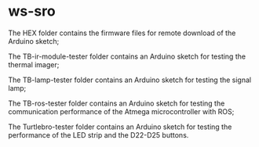 # ws-sro
The HEX folder contains the firmware files for remote download of the Arduino sketch;

The TB-ir-module-tester folder contains an Arduino sketch for testing the thermal imager;

The TB-lamp-tester folder contains an Arduino sketch for testing the signal lamp;

The TB-ros-tester folder contains an Arduino sketch for testing the communication performance of the Atmega microcontroller with ROS;

The Turtlebro-tester folder contains an Arduino sketch for testing the performance of the LED strip and the D22-D25 buttons.
